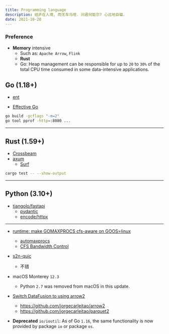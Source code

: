 ```yaml
---
title: Programming language
description: 结庐在人境, 而无车马喧. 问君何能尔? 心远地自偏.
date: 2021-10-28
---
```


### Preference

* **Memory** intensive
  - Such as: `Apache Arrow`, `Flink`
  - **Rust**
  - Go: Heap management can be responsible for up to
    `20` to `30%` of the total CPU time consumed in
    some data-intensive applications.

## Go (1.18+)

* [ent](https://github.com/ent/ent)

* [Effective Go](https://go.dev/doc/effective_go)

```zsh
go build -gcflags "-m=2"
go tool pprof -http=:8080 ...
```

------------------

## Rust (1.59+)

* [Crossbeam](https://github.com/crossbeam-rs/crossbeam)
* [axum](https://github.com/tokio-rs/axum)
  - [Surf](https://github.com/http-rs/surf)

```zsh
cargo test -- --show-output
```

------------------

## Python (3.10+)

* [tiangolo/fastapi](https://github.com/tiangolo/fastapi)
  - [pydantic](https://github.com/samuelcolvin/pydantic)
  - [encode/httpx](https://github.com/encode/httpx)

------------------

* [runtime: make GOMAXPROCS cfs-aware on GOOS=linux](https://github.com/golang/go/issues/33803)
  - [automaxprocs](https://github.com/uber-go/automaxprocs)
  - [CFS Bandwidth Control](https://www.kernel.org/doc/Documentation/scheduler/sched-bwc.txt)

* [s2n-quic](https://github.com/aws/s2n-quic)
  - 不错

* macOS Monterey `12.3`
  - Python `2.7` was removed from macOS in this update.

* [Switch DataFusion to using arrow2](https://github.com/apache/arrow-datafusion/issues/1532)
  - https://github.com/jorgecarleitao/arrow2
  - https://github.com/jorgecarleitao/parquet2

* **Deprecated** `io/ioutil`: As of Go `1.16`,
  the same functionality is now provided by
  package `io` or package `os`.
